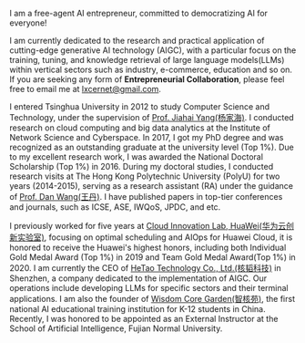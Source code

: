 I am a free-agent AI entrepreneur, committed to democratizing AI for everyone!

I am currently dedicated to the research and practical application of cutting-edge generative AI technology (AIGC), with a particular focus on the training, tuning, and knowledge retrieval of large language models(LLMs) within vertical sectors such as industry, e-commerce, education and so on. If you are seeking any form of **Entrepreneurial Collaboration**, please feel free to email me at [lxcernet@gmail.com](mailto:lxcernet@gmail.com).

I entered Tsinghua University in 2012 to study Computer Science and Technology, under the supervision of [Prof. Jiahai Yang(杨家海)](https://nmgroup.tsinghua.edu.cn/yjh/). I conducted research on cloud computing and big data analytics at the Institute of Network Science and Cyberspace. In 2017, I got my PhD degree and was recognized as an outstanding graduate at the university level (Top 1%). Due to my excellent research work, I was awarded the National Doctoral Scholarship (Top 1%) in 2016. During my doctoral studies, I conducted research visits at The Hong Kong Polytechnic University (PolyU) for two years (2014-2015), serving as a research assistant (RA) under the guidance of [Prof. Dan Wang(王丹)](https://www4.comp.polyu.edu.hk/~csdwang/). I have published papers in top-tier conferences and journals, such as ICSE, ASE, IWQoS, JPDC, and etc.

I previously worked for five years at [Cloud Innovation Lab, HuaWei(华为云创新实验室)](https://www.huaweicloud.com/lab/home.html), focusing on optimal scheduling and AIOps for Huawei Cloud, it is honored to receive the Huawei's highest honors, including both Individual Gold Medal Award (Top 1%) in 2019 and Team Gold Medal Award(Top 1%) in 2020. I am currently the CEO of [HeTao Technology Co., Ltd.(核韬科技)](https://www.corecog.cn/) in Shenzhen, a company dedicated to the implementation of AIGC. Our operations include developing LLMs for specific sectors and their terminal applications. I am also the founder of [Wisdom Core Garden(智核苑)](https://www.aileader.cn/), the first national AI educational training institution for K-12 students in China. Recently, I was honored to be appointed as an External Instructor at the School of Artificial Intelligence, Fujian Normal University.